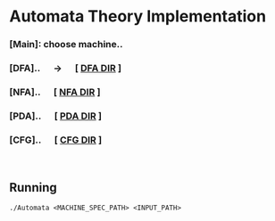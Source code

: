 # Automata Theory Implementation
### [Main]: choose machine..
### [DFA]..&nbsp;&nbsp;&nbsp;&nbsp;&nbsp;&nbsp;&rarr;&nbsp;&nbsp;&nbsp;&nbsp;&nbsp;&nbsp;[ [DFA DIR](Automata/DFA) ]
### [NFA]..&nbsp;&nbsp;&nbsp;&nbsp;&nbsp;&nbsp;[ [NFA DIR](Automata/NFA) ]
### [PDA]..&nbsp;&nbsp;&nbsp;&nbsp;&nbsp;&nbsp;[ [PDA DIR](Automata/PDA) ]
### [CFG]..&nbsp;&nbsp;&nbsp;&nbsp;&nbsp;&nbsp;[ [CFG DIR](Automata/CFG) ]

<br>

## Running
 ```./Automata <MACHINE_SPEC_PATH> <INPUT_PATH> ```

